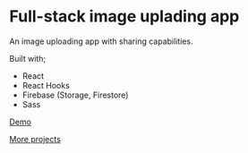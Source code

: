 # Full-stack image uplading app

An image uploading app with sharing capabilities.

Built with;

- React
- React Hooks
- Firebase (Storage, Firestore)
- Sass

[Demo](https://devtones-firegram.web.app/)

[More projects](https://devtones.me/)
